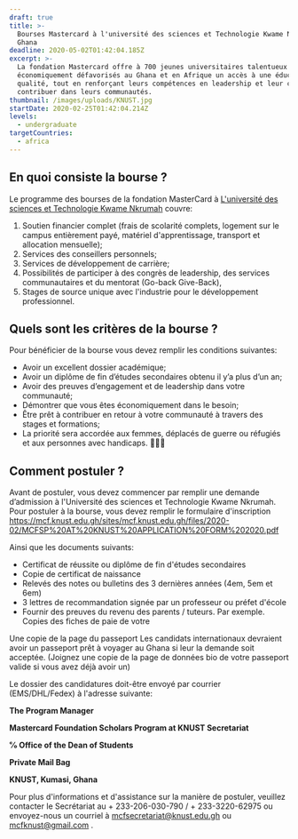 ```yaml
---
draft: true
title: >-
  Bourses Mastercard à l'université des sciences et Technologie Kwame Nkrumah au
  Ghana
deadline: 2020-05-02T01:42:04.185Z
excerpt: >-
  La fondation Mastercard offre à 700 jeunes universitaires talentueux mais
  économiquement défavorisés au Ghana et en Afrique un accès à une éducation de
  qualité, tout en renforçant leurs compétences en leadership et leur capacité à
  contribuer dans leurs communautés.
thumbnail: /images/uploads/KNUST.jpg
startDate: 2020-02-25T01:42:04.214Z
levels:
  - undergraduate
targetCountries:
  - africa
---
```

## En quoi consiste la bourse ?

Le programme des bourses de la fondation MasterCard à <a href="https://mcf.knust.edu.gh/" target="_blank" rel="noopener noreferrer">L'université des sciences et Technologie Kwame Nkrumah</a> couvre:

1. Soutien financier complet (frais de scolarité complets, logement sur le campus entièrement payé, matériel d'apprentissage, transport et allocation mensuelle);
2. Services des conseillers personnels;
3. Services de développement de carrière;
4. Possibilités de participer à des congrès de leadership, des services communautaires et du mentorat (Go-back Give-Back),
5. Stages de source unique avec l'industrie pour le développement professionnel.

## Quels sont les critères de la bourse ?

Pour bénéficier de la bourse vous devez remplir les conditions suivantes:

* Avoir un excellent dossier académique;
* Avoir un diplôme de fin d’études secondaires obtenu il y’a plus d’un an;
* Avoir des preuves d’engagement et de leadership dans votre communauté;
* Démontrer que vous êtes économiquement dans le besoin;
* Être prêt à contribuer en retour à votre communauté à travers des stages et formations;
* La priorité sera accordée aux femmes, déplacés de guerre ou réfugiés et aux personnes avec handicaps.

## Comment postuler ?

Avant de postuler, vous devez commencer par remplir une demande d’admission à l'Université des sciences et Technologie Kwame Nkrumah.
Pour postuler à la bourse, vous devez remplir le formulaire d'inscription <https://mcf.knust.edu.gh/sites/mcf.knust.edu.gh/files/2020-02/MCFSP%20AT%20KNUST%20APPLICATION%20FORM%202020.pdf>

Ainsi que les documents suivants:

* Certificat de réussite ou diplôme de fin d'études secondaires
* Copie de certificat de naissance
* Relevés des notes ou bulletins des 3 dernières années (4em, 5em et 6em)
* 3 lettres de recommandation signée par un professeur ou préfet d'école
* Fournir des preuves du revenu des parents / tuteurs. Par exemple. Copies des fiches de paie de votre

Une copie de la page du passeport Les candidats internationaux devraient avoir un passeport prêt à voyager au Ghana si leur la demande soit acceptée. (Joignez une copie de la page de données bio de votre passeport valide si vous avez déjà
avoir un)

Le dossier des candidatures doit-être envoyé par courrier (EMS/DHL/Fedex)  à l'adresse suivante:

**The Program Manager**

**Mastercard Foundation Scholars Program at KNUST Secretariat**

**℅ Office of the Dean of Students**

**Private Mail Bag**

**KNUST, Kumasi, Ghana**

Pour plus d'informations et d'assistance sur la manière de postuler, veuillez contacter le Secrétariat au + 233-206-030-790 / + 233-3220-62975 ou envoyez-nous un courriel à mcfsecretariat@knust.edu.gh ou mcfknust@gmail.com .
